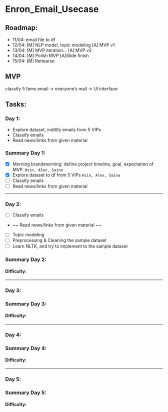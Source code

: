 # Enron_Email_Usecase
## Roadmap:
- 11/04: email file to df
- 12/04: [M] NLP model, topic modeling  [A] MVP v1
- 13/04: [M] MVP iteration... [A] MVP v2
- 14/04: [M] Polish MVP [A]Slide finish
- 15/04: [M] Rehearse
  
## MVP 
classify 5 fams email → everyone’s mail → UI interface

## Tasks:
### Day 1:
- Explore dataset, inditify emails from 5 VIPs
- Classify emails
- Read news/links from given material

### Summary Day 1:
- [x] Morning brandstorming: define project timeline, goal, expectation of MVP. `Hsin, Alex, Saina`
- [x] Explore dataset to df from 5 VIPs `Hsin, Alex, Saina`
- [ ] Classify emails<br/>
- [ ] Read news/links from given material<br/>

---

### Day 2:
- [ ] Classify emails<br/>
- ~~ Read news/links from given material ~~<br/>
- [ ] Topic modeling  
- [ ] Preprocessing & Cleaning the sample dataset
- [ ] Learn NLTK, and try to implement to the sample dataset
### Summary Day 2:
#### Difficulty:

---

### Day 3:
### Summary Day 3:
#### Difficulty:

---

### Day 4:
### Summary Day 4:
#### Difficulty:

---

### Day 5:
### Summary Day 5:
#### Difficulty:
